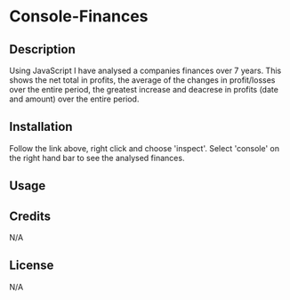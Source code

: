 # Console-Finances


## Description

Using JavaScript I have analysed a companies finances over 7 years. This shows the net total in profits, the average of the changes in profit/losses over the entire period, the greatest increase and deacrese in profits (date and amount) over the entire period.

## Installation

Follow the link above, right click and choose 'inspect'. Select 'console' on the right hand bar to see the analysed finances.

## Usage



## Credits

N/A

## License

N/A
